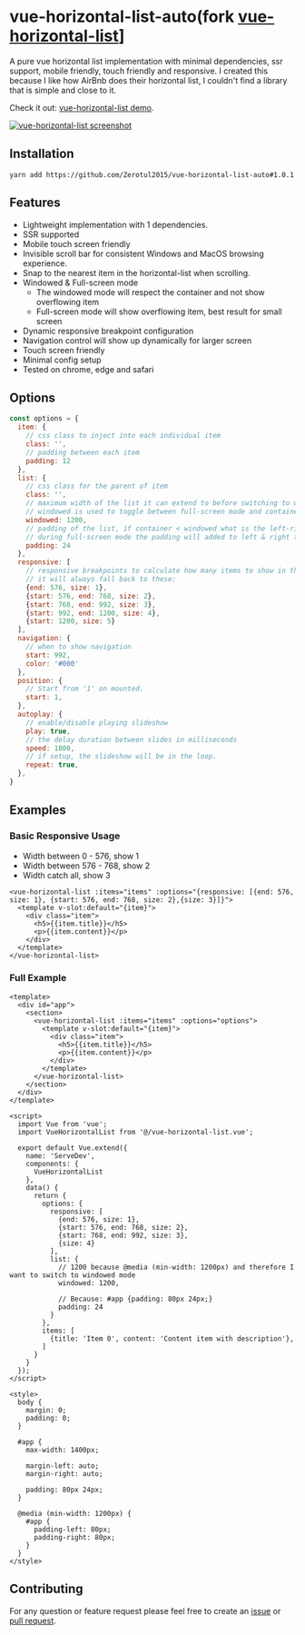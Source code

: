 # vue-horizontal-list-auto(fork [vue-horizontal-list](https://github.com/fuxingloh/vue-horizontal-list/issues/new)]
A pure vue horizontal list implementation with minimal dependencies, ssr support, mobile friendly, touch friendly and responsive. 
I created this because I like how AirBnb does their horizontal list, I couldn't find a library that is simple and close to it.

Check it out: [vue-horizontal-list demo](https://nuxt-app.now.sh/vue-horizontal-list).

[![vue-horizontal-list screenshot](demo.png)](https://nuxt-app.now.sh/vue-horizontal-list)


## Installation
```shell script
yarn add https://github.com/Zerotul2015/vue-horizontal-list-auto#1.0.1
```

## Features
* Lightweight implementation with 1 dependencies.
* SSR supported
* Mobile touch screen friendly
* Invisible scroll bar for consistent Windows and MacOS browsing experience.
* Snap to the nearest item in the horizontal-list when scrolling.
* Windowed & Full-screen mode
  * The windowed mode will respect the container and not show overflowing item
  * Full-screen mode will show overflowing item, best result for small screen
* Dynamic responsive breakpoint configuration
* Navigation control will show up dynamically for larger screen
* Touch screen friendly
* Minimal config setup
* Tested on chrome, edge and safari

## Options
```js
const options = {
  item: {
    // css class to inject into each individual item
    class: '',
    // padding between each item
    padding: 12 
  },
  list: {
    // css class for the parent of item
    class: '', 
    // maximum width of the list it can extend to before switching to windowed mode, basically think of the bootstrap container max-width
    // windowed is used to toggle between full-screen mode and container mode
    windowed: 1200,
    // padding of the list, if container < windowed what is the left-right padding of the list
    // during full-screen mode the padding will added to left & right to centralise the item
    padding: 24
  },
  responsive: [
    // responsive breakpoints to calculate how many items to show in the list at each width interval
    // it will always fall back to these: 
    {end: 576, size: 1},
    {start: 576, end: 768, size: 2},
    {start: 768, end: 992, size: 3},
    {start: 992, end: 1200, size: 4},
    {start: 1200, size: 5}
  ],
  navigation: {
    // when to show navigation
    start: 992,
    color: '#000'
  },
  position: {
    // Start from '1' on mounted.
    start: 1,
  },
  autoplay: {
    // enable/disable playing slideshow
    play: true,
    // the delay duration between slides in milliseconds
    speed: 1800,
    // if setup, the slideshow will be in the loop.
    repeat: true,
  },
} 
```

## Examples

### Basic Responsive Usage
- Width between 0 - 576, show 1
- Width between 576 - 768, show 2
- Width catch all, show 3

```vue
<vue-horizontal-list :items="items" :options="{responsive: [{end: 576, size: 1}, {start: 576, end: 768, size: 2},{size: 3}]}">
  <template v-slot:default="{item}">
    <div class="item">
      <h5>{{item.title}}</h5>
      <p>{{item.content}}</p>
    </div>
  </template>
</vue-horizontal-list>
```

### Full Example
```vue
<template>
  <div id="app">
    <section>
      <vue-horizontal-list :items="items" :options="options">
        <template v-slot:default="{item}">
          <div class="item">
            <h5>{{item.title}}</h5>
            <p>{{item.content}}</p>
          </div>
        </template>
      </vue-horizontal-list>
    </section>
  </div>
</template>

<script>
  import Vue from 'vue';
  import VueHorizontalList from '@/vue-horizontal-list.vue';

  export default Vue.extend({
    name: 'ServeDev',
    components: {
      VueHorizontalList
    },
    data() {
      return {
        options: {
          responsive: [
            {end: 576, size: 1}, 
            {start: 576, end: 768, size: 2},
            {start: 768, end: 992, size: 3},
            {size: 4}
          ],
          list: {
            // 1200 because @media (min-width: 1200px) and therefore I want to switch to windowed mode
            windowed: 1200,
            
            // Because: #app {padding: 80px 24px;}
            padding: 24
          }
        },  
        items: [
          {title: 'Item 0', content: 'Content item with description'},
        ]
      }
    }
  });
</script>

<style>
  body {
    margin: 0;
    padding: 0;
  }

  #app {
    max-width: 1400px;

    margin-left: auto;
    margin-right: auto;

    padding: 80px 24px;
  }

  @media (min-width: 1200px) {
    #app {
      padding-left: 80px;
      padding-right: 80px;
    }
  }
</style>
```

## Contributing
For any question or feature request please feel free to create an [issue](https://github.com/fuxingloh/vue-horizontal-list/issues/new) or [pull request](https://github.com/fuxingloh/vue-horizontal-list/pulls).
